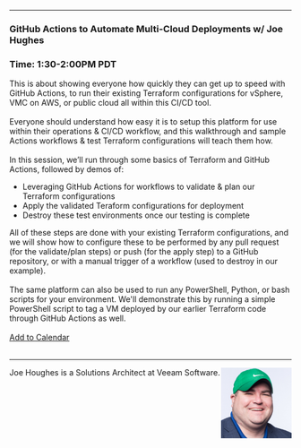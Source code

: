 <style>
  body {background-image:url('github-site-BG.png'); background-repeat: repeat-y; }
  .wrapper {margin-top:75px;}
  header {top:20px!important;
  .session-wrapper{border:1px solid #36373b; border-radius:5px; padding:20px; background-color:##D3D3D3;}
  
</style>
<hr/>

### **GitHub Actions to Automate Multi-Cloud Deployments w/ Joe Hughes**
### **Time: 1:30-2:00PM PDT**
<div class="session-wrapper">
This is about showing everyone how quickly they can get up to speed with GitHub Actions, to run their existing Terraform configurations for vSphere, VMC on AWS, or public cloud all within this CI/CD tool.
<br><br>
Everyone should understand how easy it is to setup this platform for use within their operations & CI/CD workflow, and this walkthrough and sample Actions workflows & test Terraform configurations will teach them how.
<br><br>
In this session, we’ll run through some basics of Terraform and GitHub Actions, followed by demos of:
<ul>
  <li>Leveraging GitHub Actions for workflows to validate & plan our Terraform configurations </li>
  <li>Apply the validated Teraform configurations for deployment </li>
  <li>Destroy these test environments once our testing is complete </li>
</ul>
All of these steps are done with your existing Terraform configurations, and we will show how to configure these to be performed by any pull request (for the validate/plan steps) or push (for the apply step) to a GitHub repository, or with a manual trigger of a workflow (used to destroy in our example).
<br><br>
The same platform can also be used to run any PowerShell, Python, or bash scripts for your environment.  We'll demonstrate this by running a simple PowerShell script to tag a VM deployed by our earlier Terraform code through GitHub Actions as well.
<br>
<br> 
<a title="Add to Calendar" class="addeventatc" data-id="Dj5085561" href="https://www.addevent.com/event/Dj5085561" target="_blank" rel="nofollow">Add to Calendar</a>
        <script type="text/javascript" src="https://addevent.com/libs/atc/1.6.1/atc.min.js" async defer></script>
</div>
<br>
<hr/>
<img src="joe_houghes.png" alt="Joe Houghes" width="25%" align="right">
    
<p>Joe Houghes is a Solutions Architect at Veeam Software.</p>

